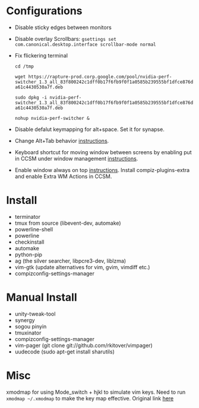 Configurations
==========
* Disable sticky edges between monitors
* Disable overlay Scrollbars: `gsettings set com.canonical.desktop.interface scrollbar-mode normal`
* Fix flickering terminal

    `cd /tmp`

    `wget https://rapture-prod.corp.google.com/pool/nvidia-perf-switcher_1.3_all_83f800242c1dff0b17f6fb9f0f1a0585b239555bf1dfce876da61c4430530a7f.deb`

    `sudo dpkg -i nvidia-perf-switcher_1.3_all_83f800242c1dff0b17f6fb9f0f1a0585b239555bf1dfce876da61c4430530a7f.deb`

    `nohup nvidia-perf-switcher &`

* Disable defalut keymapping for alt+space. Set it for synapse.
* Change Alt+Tab behavior [instructions](http://askubuntu.com/questions/68151/how-do-i-revert-alt-tab-behavior-to-switch-between-windows-on-the-current-worksp).
* Keyboard shortcut for moving window between screens by enabling put in CCSM under window management [instructions](http://askubuntu.com/questions/152304/send-or-move-a-window-from-one-monitor-to-another-with-a-shortcut-key-under-ubun).
* Enable window always on top [instructions](http://askubuntu.com/questions/126233/how-to-set-a-shortcut-for-always-on-top-for-window). Install compiz-plugins-extra and enable Extra WM Actions in CCSM.

Install
==========
* terminator
* tmux from source (libevent-dev, automake)
* powerline-shell
* powerline
* checkinstall
* automake
* python-pip
* ag (the silver searcher, libpcre3-dev, liblzma)
* vim-gtk (update alternatives for vim, gvim, vimdiff etc.)
* compizconfig-settings-manager

Manual Install
==========
* unity-tweak-tool
* synergy
* sogou pinyin
* tmuxinator
* compizconfig-settings-manager
* vim-pager (git clone git://github.com/rkitover/vimpager)
* uudecode (sudo apt-get install sharutils)

Misc
==========
xmodmap for using Mode_switch + hjkl to simulate vim keys. Need to run `xmodmap ~/.xmodmap` to make the key map effective. Original link [here](http://shellhell.wordpress.com/2012/01/31/hello-world/)
